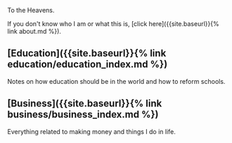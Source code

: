 To the Heavens.

If you don't know who I am or what this is, [click here]({{site.baseurl}}{% link about.md %}).

## [Education]({{site.baseurl}}{% link education/education_index.md %})

Notes on how education should be in the world and how to reform schools.

## [Business]({{site.baseurl}}{% link business/business_index.md %})

Everything related to making money and things I do in life.

